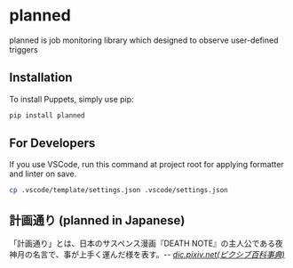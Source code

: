 # planned

planned is job monitoring library which designed to observe user-defined triggers

## Installation

To install Puppets, simply use pip:

```bash
pip install planned

```

## For Developers

If you use VSCode, run this command at project root for applying formatter and linter on save.

```bash
cp .vscode/template/settings.json .vscode/settings.json
```

## 計画通り (planned in Japanese)

「計画通り」とは、日本のサスペンス漫画『DEATH NOTE』の主人公である夜神月の名言で、事が上手く運んだ様を表す。-- <cite>[dic.pixiv.net(ピクシブ百科事典)](https://dic.pixiv.net/a/%E8%A8%88%E7%94%BB%E9%80%9A%E3%82%8A)</cite>
